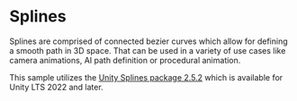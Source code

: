 # Splines

Splines are comprised of connected bezier curves which allow for defining a smooth path in 3D space. That can be used in a variety of use cases like camera animations, AI path definition or procedural animation.

This sample utilizes the [Unity Splines package 2.5.2](https://docs.unity3d.com/Packages/com.unity.splines@2.4/manual/index.html) which is available for Unity LTS 2022 and later.